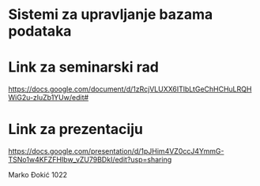 # Sistemi za upravljanje bazama podataka

# Link za seminarski rad
https://docs.google.com/document/d/1zRcjVLUXX6ITlbLtGeChHCHuLRQHWiG2u-zluZb1YUw/edit#

# Link za prezentaciju
https://docs.google.com/presentation/d/1pJHim4VZ0ccJ4YmmG-TSNo1w4KFZFHIbw_vZU79BDkI/edit?usp=sharing


Marko Đokić 1022